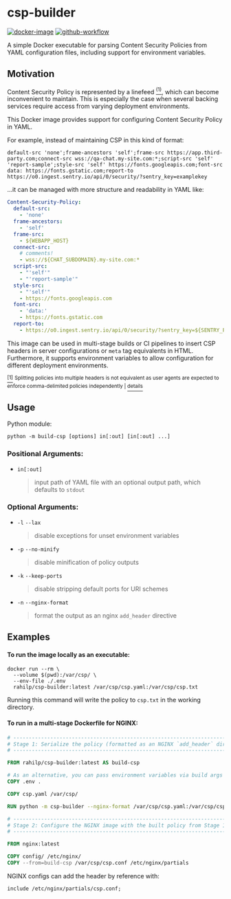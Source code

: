 # csp-builder

[![docker-image][docker-image-badge]][docker-image]
[![github-workflow][github-workflow-badge]][github-workflow]

A simple Docker executable for parsing Content Security Policies from YAML configuration files, including support for 
environment variables.

## Motivation

Content Security Policy is represented by a linefeed <a id='fnr-1' href='#fn-1'><sup>(1)</sup></a>, which can become
inconvenient to maintain. This is especially the case when several backing services require access from varying 
deployment environments.

This Docker image provides support for configuring Content Security Policy in YAML.

For example, instead of maintaining CSP in this kind of format:
```
default-src 'none';frame-ancestors 'self';frame-src https://app.third-party.com;connect-src wss://qa-chat.my-site.com:*;script-src 'self' 'report-sample';style-src 'self' https://fonts.googleapis.com;font-src data: https://fonts.gstatic.com;report-to https://o0.ingest.sentry.io/api/0/security/?sentry_key=examplekey
```

...it can be managed with more structure and readability in YAML like:
```yaml
Content-Security-Policy:
  default-src:
    - 'none'
  frame-ancestors:
    - 'self'
  frame-src:
    - ${WEBAPP_HOST}
  connect-src:
    # comments!
    - wss://${CHAT_SUBDOMAIN}.my-site.com:*
  script-src:
    - "'self'"
    - "'report-sample'"
  style-src:
    - "'self'"
    - https://fonts.googleapis.com
  font-src:
    - 'data:'
    - https://fonts.gstatic.com
  report-to:
    - https://o0.ingest.sentry.io/api/0/security/?sentry_key=${SENTRY_PUBLIC_KEY}
```

This image can be used in multi-stage builds or CI pipelines to insert CSP headers in server configurations or `meta`
tag equivalents in HTML. Furthermore, it supports environment variables to allow configuration for different deployment 
environments.

<a id='fn-1' href='fnr-1'><sup>[1]</sup></a>
<sup>
  Splitting policies into multiple headers is not equivalent as user agents are expected to enforce comma-delimited 
  policies independently | 
</sup>
<a href='https://www.w3.org/TR/CSP3/#multiple-policies'><sup>details</sup></a>

## Usage

Python module:

```shell
python -m build-csp [options] in[:out] [in[:out] ...]
```

### Positional Arguments:

- `in[:out]`

  > input path of YAML file with an optional output path, which defaults to `stdout`

### Optional Arguments:

- `-l` `--lax`

  > disable exceptions for unset environment variables

- `-p` `--no-minify`

  > disable minification of policy outputs

- `-k` `--keep-ports`

  > disable stripping default ports for URI schemes

- `-n` `--nginx-format`
  > format the output as an nginx `add_header` directive

## Examples

#### To run the image locally as an executable:

```shell
docker run --rm \
  --volume $(pwd):/var/csp/ \
  --env-file ./.env
  rahilp/csp-builder:latest /var/csp/csp.yaml:/var/csp/csp.txt
```

Running this command will write the policy to `csp.txt` in the working directory.

#### To run in a multi-stage Dockerfile for NGINX:

```dockerfile
# ------------------------------------------------------------------------------
# Stage 1: Serialize the policy (formatted as an NGINX `add_header` directive)
# ------------------------------------------------------------------------------

FROM rahilp/csp-builder:latest AS build-csp

# As an alternative, you can pass environment variables via build args
COPY .env .

COPY csp.yaml /var/csp/

RUN python -m csp-builder --nginx-format /var/csp/csp.yaml:/var/csp/csp.conf

# ------------------------------------------------------------------------------
# Stage 2: Configure the NGINX image with the built policy from Stage 1
# ------------------------------------------------------------------------------

FROM nginx:latest

COPY config/ /etc/nginx/
COPY --from=build-csp /var/csp/csp.conf /etc/nginx/partials
```

NGINX configs can add the header by reference with:

```nginx
include /etc/nginx/partials/csp.conf;
```

[docker-image-badge]: https://img.shields.io/docker/v/rahilp/csp-builder?logo=docker
[github-workflow-badge]: https://img.shields.io/github/workflow/status/rahil-p/csp-builder/ci?logo=github

[docker-image]: https://hub.docker.com/r/rahilp/csp-builder/tags
[github-workflow]: https://github.com/rahil-p/csp-builder/actions

